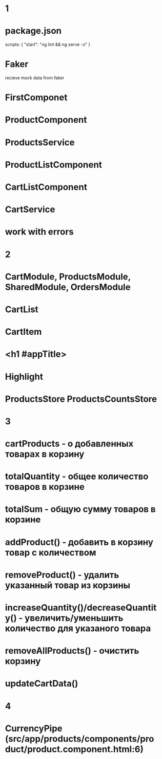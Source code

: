 # 1
# package.json
scripts: { "start": "ng lint && ng serve -o" }

# Faker
recieve mock data from faker

# FirstComponet

# ProductComponent

# ProductsService

# ProductListComponent

# CartListComponent

# CartService

# work with errors

# 2
# CartModule, ProductsModule, SharedModule, OrdersModule
# CartList
# CartItem
# <h1 #appTitle></h1>
# Highlight
# ProductsStore ProductsCountsStore

# 3
# cartProducts - о добавленных товарах в корзину
# totalQuantity - общее количество товаров в корзине
# totalSum - общую сумму товаров в корзине
# addProduct() - добавить в корзину товар с количеством
# removeProduct() - удалить указанный товар из корзины
# increaseQuantity()/decreaseQuantity() - увеличить/уменьшить количество для указаного товара
# removeAllProducts() - очистить корзину
# updateCartData()

# 4
# CurrencyPipe (src/app/products/components/product/product.component.html:6)